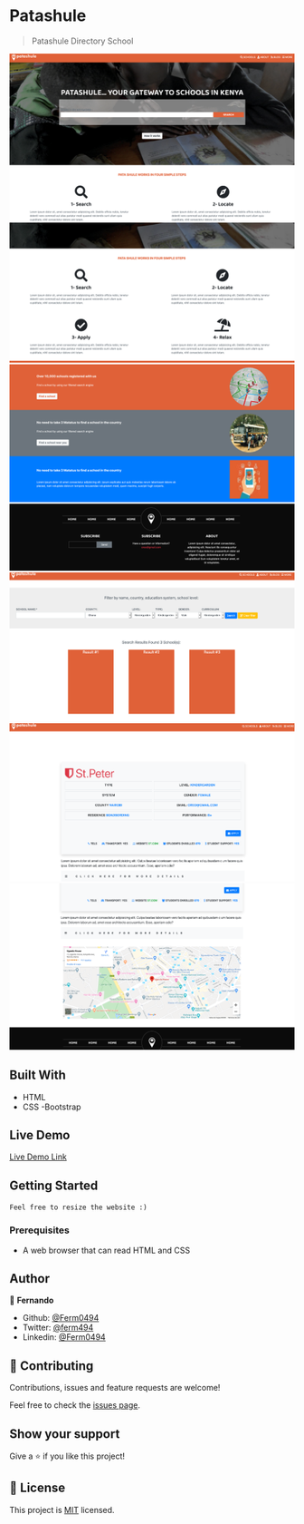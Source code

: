 # Patashule

> Patashule Directory School

![screenshot](./assets/img/presentation/1.png)
![screenshot](./assets/img/presentation/2.png)
![screenshot](./assets/img/presentation/3.png)
![screenshot](./assets/img/presentation/4.png)
![screenshot](./assets/img/presentation/5.png)
![screenshot](./assets/img/presentation/6.png)
![screenshot](./assets/img/presentation/7.png)




## Built With

- HTML
- CSS
-Bootstrap

## Live Demo

[Live Demo Link](https://rawcdn.githack.com/Ferm0494/HTMLCapstone/18224c682a5e24f630547e3c79ea0b28260a3753/index.html)

## Getting Started
    Feel free to resize the website :)

### Prerequisites

- A web browser that can read HTML and CSS

## Author

👤 **Fernando**

- Github: [@Ferm0494](https://github.com/Ferm0494)
- Twitter: [@ferm494](https://twitter.com/rivas0494)
- Linkedin: [@Ferm0494](https://www.linkedin.com/in/ferm0494/)



## 🤝 Contributing


Contributions, issues and feature requests are welcome!

Feel free to check the [issues page](issues/).

## Show your support

Give a ⭐️ if you like this project!

## 📝 License

This project is [MIT](lic.url) licensed.
